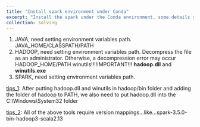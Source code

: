 ```yaml
---
title: "Install spark environment under Conda"
excerpt: "Install the spark under the Conda environment, some details you may loss... <br/><img src='/images/spark.png' width='500' height='300'>"
collection: solving
---
```


1. JAVA, need setting environment variables path.
   JAVA_HOME/CLASSPATH/PATH
2. HADOOP, need setting environment variables path. Decompress the file as an administrator. Otherwise, a decompression error may occur
   HADOOP_HOME/PATH
   winutils!!!!IMPORTANT!!! **hadoop.dll** and **winutils.exe**
3. SPARK, need setting environment variables path.

[tips_1](https://stackoverflow.com/questions/41851066/exception-in-thread-main-java-lang-unsatisfiedlinkerror-org-apache-hadoop-io): After putting hadoop.dll and winutils in hadoop/bin folder and adding the folder of hadoop to PATH, we also need to put hadoop.dll into the C:\Windows\System32 folder

[tips_2](https://blog.csdn.net/Sun_shine99/article/details/130276488): All of the above tools require version mappings...like...spark-3.5.0-bin-hadoop3-scala2.13
   
